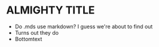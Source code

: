 # ALMIGHTY TITLE

* Do .mds use markdown? I guess we're about to find out
* Turns out they do
* Bottomtext
